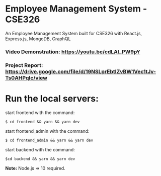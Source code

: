 # Employee Management System - CSE326

An Employee Management System built for CSE326 with React.js, Express.js, MongoDB, GraphQL

### Video Demonstration: https://youtu.be/cdLAl_PW9pY

### Project Report: https://drive.google.com/file/d/19NSLprEbtIZvBW1Vec1tJv-Ts0AHPqIc/view

# Run the local servers:

start frontend with the command:

```
$ cd frontend && yarn && yarn dev
```

start frontend_admin with the command:

```
$ cd frontend_admin && yarn && yarn dev
```

start backend with the command:

```
$cd backend && yarn && yarn dev
```

**Note:** Node.js => 10 required.

